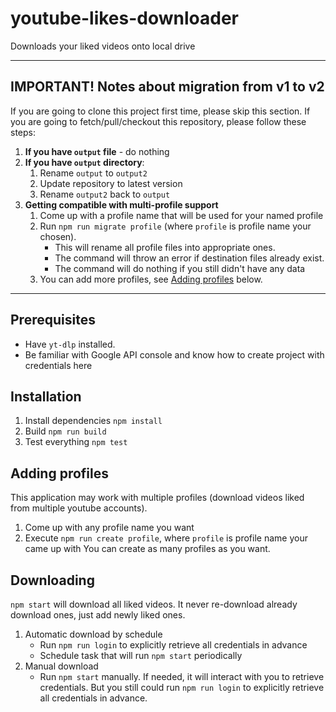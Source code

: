 # youtube-likes-downloader

Downloads your liked videos onto local drive

----

## IMPORTANT! Notes about migration from v1 to v2

If you are going to clone this project first time, please skip this section.
If you are going to fetch/pull/checkout this repository, please follow these steps:

1. **If you have `output` file** - do nothing
1. **If you have `output` directory**:
    1. Rename `output` to `output2`
    1. Update repository to latest version
    1. Rename `output2` back to `output`
1. **Getting compatible with multi-profile support**
    1. Come up with a profile name that will be used for your named profile
    1. Run `npm run migrate profile` (where `profile` is profile name your chosen).
        - This will rename all profile files into appropriate ones.
        - The command will throw an error if destination files already exist.
        - The command will do nothing if you still didn't have any data
    1. You can add more profiles, see [Adding profiles](#Adding%20profiles) below.

----

## Prerequisites

- Have `yt-dlp` installed.
- Be familiar with Google API console and know how to create project with credentials here

## Installation

1. Install dependencies
`npm install`
1. Build
`npm run build`
1. Test everything
`npm test`

## Adding profiles

This application may work with multiple profiles (download videos liked from multiple youtube accounts).

1. Come up with any profile name you want
1. Execute `npm run create profile`, where `profile` is profile name your came up with
You can create as many profiles as you want.

## Downloading

`npm start` will download all liked videos. It never re-download already download ones, just add newly liked ones.

1. Automatic download by schedule
    - Run `npm run login` to explicitly retrieve all credentials in advance
    - Schedule task that will run `npm start` periodically
1. Manual download
    - Run `npm start` manually. If needed, it will interact with you to retrieve credentials. But you still could run `npm run login` to explicitly retrieve all credentials in advance.
